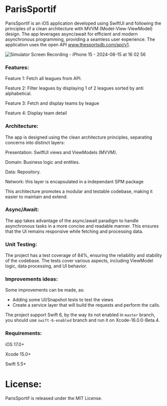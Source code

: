 # ParisSportif

ParisSportif is an iOS application developed using SwiftUI and following the principles of a clean architecture with MVVM (Model-View-ViewModel) design. The app leverages async/await for efficient and modern asynchronous programming, providing a seamless user experience.
The application uses the open API www.thesportsdb.com/api/v1.

![Simulator Screen Recording - iPhone 15 - 2024-08-15 at 16 02 56](https://github.com/user-attachments/assets/6642437e-bcc6-44db-973d-9861fe18e0bd)


### Features:
Feature 1: Fetch all leagues from API.

Feature 2: Filter leagues by displaying 1 of 2 leagues sorted by anti alphabetical.

Feature 3: Fetch and display teams by league

Feature 4: Display team detail

### Architecture:
The app is designed using the clean architecture principles, separating concerns into distinct layers:

Presentation: SwiftUI views and ViewModels (MVVM).

Domain: Business logic and entities.

Data: Repository.

Network: this layer is encapsulated in a independant SPM package

This architecture promotes a modular and testable codebase, making it easier to maintain and extend.

### Async/Await:
The app takes advantage of the async/await paradigm to handle asynchronous tasks in a more concise and readable manner. This ensures that the UI remains responsive while fetching and processing data.

### Unit Testing:
The project has a test coverage of 84%, ensuring the reliability and stability of the codebase. The tests cover various aspects, including ViewModel logic, data processing, and UI behavior.

### Improvements ideas:
Some improvements can be made, as:

- Adding some UI/Snapshot tests to test the views
- Create a service layer that will build the requests and perform the calls.

The project support Swift 6, by the way its not enabled in `master` branch, you should use `swift-6-enabled` branch and run it on Xcode-16.0.0-Beta.4.

### Requirements:
iOS 17.0+

Xcode 15.0+

Swift 5.5+

# License:
ParisSportif is released under the MIT License.
